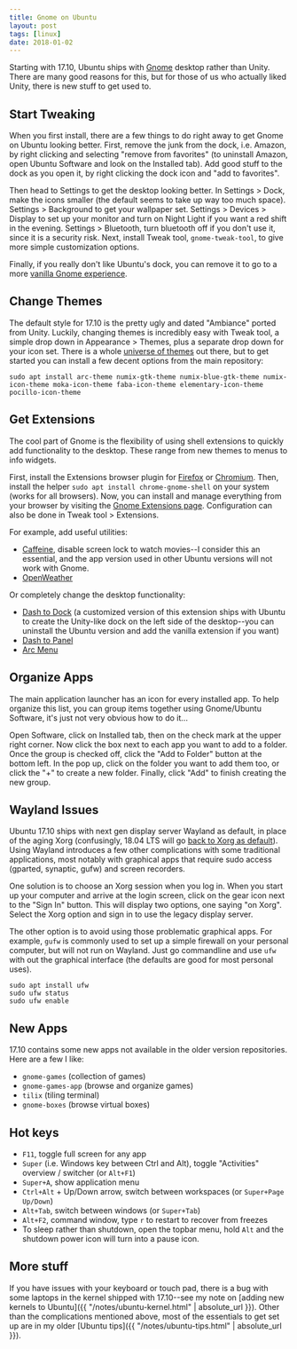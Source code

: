 ```yaml
---
title: Gnome on Ubuntu
layout: post
tags: [linux]
date: 2018-01-02
---
```


Starting with 17.10, Ubuntu ships with [Gnome](https://www.gnome.org/) desktop rather than Unity.
There are many good reasons for this, but for those of us who actually liked Unity, there is new stuff to get used to.

## Start Tweaking

When you first install, there are a few things to do right away to get Gnome on Ubuntu looking better.
First, remove the junk from the dock, i.e. Amazon, by right clicking and selecting "remove from favorites" (to uninstall Amazon, open Ubuntu Software and look on the Installed tab). 
Add good stuff to the dock as you open it, by right clicking the dock icon and "add to favorites".

Then head to Settings to get the desktop looking better.
In Settings > Dock, make the icons smaller (the default seems to take up way too much space).
Settings > Background to get your wallpaper set.
Settings > Devices > Display to set up your monitor and turn on Night Light if you want a red shift in the evening.
Settings > Bluetooth, turn bluetooth off if you don't use it, since it is a security risk.
Next, install Tweak tool, `gnome-tweak-tool`, to give more simple customization options.

Finally, if you really don't like Ubuntu's dock, you can remove it to go to a more [vanilla Gnome experience](http://www.omgubuntu.co.uk/2017/10/install-vanilla-gnome-shell-ubuntu-17-10).

## Change Themes 

The default style for 17.10 is the pretty ugly and dated "Ambiance" ported from Unity.
Luckily, changing themes is incredibly easy with Tweak tool, a simple drop down in Appearance > Themes, plus a separate drop down for your icon set.
There is a whole [universe of themes](https://www.gnome-look.org/) out there, but to get started you can install a few decent options from the main repository: 

`sudo apt install arc-theme numix-gtk-theme numix-blue-gtk-theme numix-icon-theme moka-icon-theme faba-icon-theme elementary-icon-theme pocillo-icon-theme`

## Get Extensions 

The cool part of Gnome is the flexibility of using shell extensions to quickly add functionality to the desktop. 
These range from new themes to menus to info widgets.

First, install the Extensions browser plugin for [Firefox](https://addons.mozilla.org/en/firefox/addon/gnome-shell-integration/) or [Chromium](https://chrome.google.com/webstore/detail/gnome-shell-integration/gphhapmejobijbbhgpjhcjognlahblep).
Then, install the helper `sudo apt install chrome-gnome-shell` on your system (works for all browsers).
Now, you can install and manage everything from your browser by visiting the [Gnome Extensions page](https://extensions.gnome.org/).
Configuration can also be done in Tweak tool > Extensions.

For example, add useful utilities:
- [Caffeine](https://extensions.gnome.org/extension/517/caffeine/), disable screen lock to watch movies--I consider this an essential, and the app version used in other Ubuntu versions will not work with Gnome.
- [OpenWeather](https://extensions.gnome.org/extension/750/openweather/)

Or completely change the desktop functionality:
- [Dash to Dock](https://extensions.gnome.org/extension/307/dash-to-dock/) (a customized version of this extension ships with Ubuntu to create the Unity-like dock on the left side of the desktop--you can uninstall the Ubuntu version and add the vanilla extension if you want)
- [Dash to Panel](https://extensions.gnome.org/extension/1160/dash-to-panel/)
- [Arc Menu](https://github.com/LinxGem33/Arc-Menu)

## Organize Apps

The main application launcher has an icon for every installed app.
To help organize this list, you can group items together using Gnome/Ubuntu Software, it's just not very obvious how to do it...

Open Software, click on Installed tab, then on the check mark at the upper right corner.
Now click the box next to each app you want to add to a folder.
Once the group is checked off, click the "Add to Folder" button at the bottom left. 
In the pop up, click on the folder you want to add them too, or click the "+" to create a new folder.
Finally, click "Add" to finish creating the new group.

## Wayland Issues

Ubuntu 17.10 ships with next gen display server Wayland as default, in place of the aging Xorg (confusingly, 18.04 LTS will go [back to Xorg as default](http://www.omgubuntu.co.uk/2018/01/xorg-will-default-display-server-ubuntu-18-04-lts)).
Using Wayland introduces a few other complications with some traditional applications,
most notably with graphical apps that require sudo access (gparted, synaptic, gufw) and screen recorders.

One solution is to choose an Xorg session when you log in. 
When you start up your computer and arrive at the login screen, click on the gear icon next to the "Sign In" button. 
This will display two options, one saying "on Xorg".
Select the Xorg option and sign in to use the legacy display server. 

The other option is to avoid using those problematic graphical apps. 
For example, `gufw` is commonly used to set up a simple firewall on your personal computer, but will not run on Wayland. 
Just go commandline and use `ufw` with out the graphical interface (the defaults are good for most personal uses).

```
sudo apt install ufw
sudo ufw status
sudo ufw enable
``` 

## New Apps

17.10 contains some new apps not available in the older version repositories.
Here are a few I like:
- `gnome-games` (collection of games)
- `gnome-games-app` (browse and organize games)
- `tilix` (tiling terminal)
- `gnome-boxes` (browse virtual boxes)

## Hot keys

- `F11`, toggle full screen for any app
- `Super` (i.e. Windows key between Ctrl and Alt), toggle "Activities" overview / switcher (or `Alt+F1`)
- `Super+A`, show application menu
- `Ctrl+Alt` + Up/Down arrow, switch between workspaces (or `Super+Page Up/Down`)
- `Alt+Tab`, switch between windows (or `Super+Tab`)
- `Alt+F2`, command window, type `r` to restart to recover from freezes
- To sleep rather than shutdown, open the topbar menu, hold `Alt` and the shutdown power icon will turn into a pause icon.

## More stuff

If you have issues with your keyboard or touch pad, there is a bug with some laptops in the kernel shipped with 17.10--see my note on [adding new kernels to Ubuntu]({{ "/notes/ubuntu-kernel.html" | absolute_url }}).
Other than the complications mentioned above, most of the essentials to get set up are in my older [Ubuntu tips]({{ "/notes/ubuntu-tips.html" | absolute_url }}).
